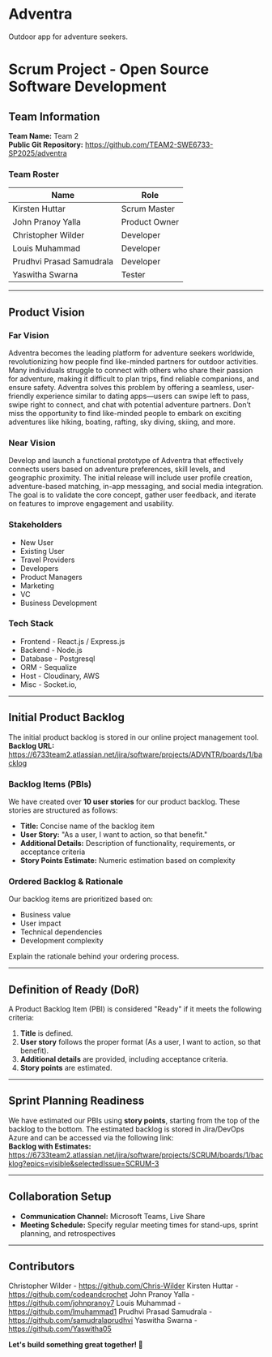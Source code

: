 # Adventra
Outdoor app for adventure seekers.

# Scrum Project - Open Source Software Development

## Team Information
**Team Name:** Team 2  
**Public Git Repository:** https://github.com/TEAM2-SWE6733-SP2025/adventra  

### Team Roster
| Name | Role |
|------|------|
| Kirsten Huttar | Scrum Master |
| John Pranoy Yalla | Product Owner |
| Christopher Wilder | Developer |
| Louis Muhammad | Developer |
| Prudhvi Prasad Samudrala | Developer |
| Yaswitha Swarna | Tester |

---

## Product Vision

### **Far Vision**
Adventra becomes the leading platform for adventure seekers worldwide, revolutionizing how people find like-minded 
partners for outdoor activities. Many individuals struggle to connect with others who share their passion for adventure, 
making it difficult to plan trips, find reliable companions, and ensure safety. Adventra solves this problem by offering 
a seamless, user-friendly experience similar to dating apps—users can swipe left to pass, swipe right to connect, and chat 
with potential adventure partners.  Don’t miss the opportunity to find like-minded people to embark on exciting adventures 
like hiking, boating, rafting, sky diving, skiing, and more.
### **Near Vision**
Develop and launch a functional prototype of Adventra that effectively connects users based on adventure preferences, skill 
levels, and geographic proximity. The initial release will include user profile creation, adventure-based matching, in-app 
messaging, and social media integration. The goal is to validate the core concept, gather user feedback, and iterate on features to improve engagement and usability.

### **Stakeholders**
- New User
- Existing User
- Travel Providers
- Developers
- Product Managers
- Marketing
- VC
- Business Development

### **Tech Stack**
- Frontend - React.js / Express.js 
- Backend  - Node.js
- Database - Postgresql
- ORM      - Sequalize
- Host     - Cloudinary, AWS
- Misc     - Socket.io, 

---

## Initial Product Backlog
The initial product backlog is stored in our online project management tool.  
**Backlog URL:** https://6733team2.atlassian.net/jira/software/projects/ADVNTR/boards/1/backlog

### **Backlog Items (PBIs)**
We have created over **10 user stories** for our product backlog. These stories are structured as follows:
- **Title:** Concise name of the backlog item
- **User Story:** "As a user, I want to action, so that benefit."
- **Additional Details:** Description of functionality, requirements, or acceptance criteria
- **Story Points Estimate:** Numeric estimation based on complexity

### **Ordered Backlog & Rationale**
Our backlog items are prioritized based on:
- Business value
- User impact
- Technical dependencies
- Development complexity

Explain the rationale behind your ordering process.

---

## Definition of Ready (DoR)
A Product Backlog Item (PBI) is considered "Ready" if it meets the following criteria:
1. **Title** is defined.
2. **User story** follows the proper format (As a user, I want to action, so that benefit).
3. **Additional details** are provided, including acceptance criteria.
4. **Story points** are estimated.

---

## Sprint Planning Readiness
We have estimated our PBIs using **story points**, starting from the top of the backlog to the bottom. The estimated backlog is stored in Jira/DevOps Azure and can be accessed via the following link:  
**Backlog with Estimates:** https://6733team2.atlassian.net/jira/software/projects/SCRUM/boards/1/backlog?epics=visible&selectedIssue=SCRUM-3

---

## Collaboration Setup
- **Communication Channel:** Microsoft Teams, Live Share
- **Meeting Schedule:** Specify regular meeting times for stand-ups, sprint planning, and retrospectives

---

## Contributors
Christopher Wilder - https://github.com/Chris-Wilder
Kirsten Huttar - https://github.com/codeandcrochet
John Pranoy Yalla - https://github.com/johnpranoy7
Louis Muhammad - https://github.com/lmuhammad1
Prudhvi Prasad Samudrala - https://github.com/samudralaprudhvi
Yaswitha Swarna - https://github.com/Yaswitha05


**Let's build something great together! 🚀**
